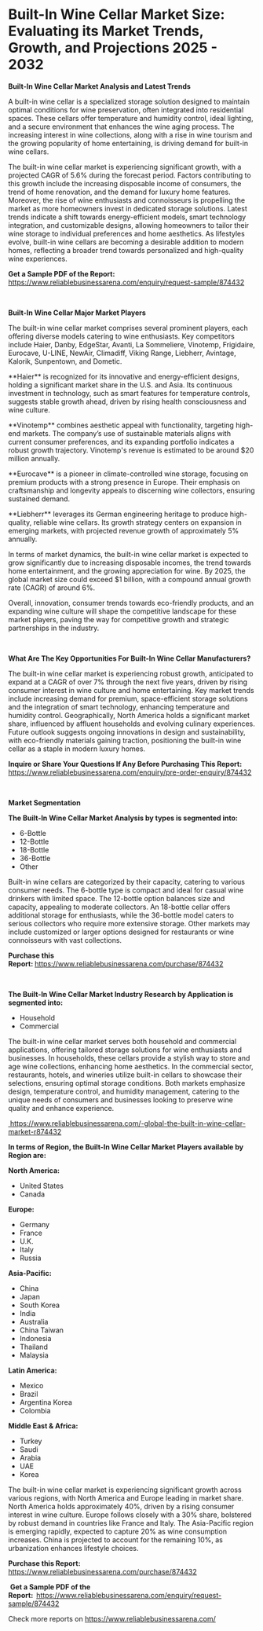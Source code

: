 <p><h1>Built-In Wine Cellar Market Size: Evaluating its Market Trends, Growth, and Projections 2025 - 2032</h1></p><p><strong>Built-In Wine Cellar Market Analysis and Latest Trends</strong></p>
<p><p>A built-in wine cellar is a specialized storage solution designed to maintain optimal conditions for wine preservation, often integrated into residential spaces. These cellars offer temperature and humidity control, ideal lighting, and a secure environment that enhances the wine aging process. The increasing interest in wine collections, along with a rise in wine tourism and the growing popularity of home entertaining, is driving demand for built-in wine cellars.</p><p>The built-in wine cellar market is experiencing significant growth, with a projected CAGR of 5.6% during the forecast period. Factors contributing to this growth include the increasing disposable income of consumers, the trend of home renovation, and the demand for luxury home features. Moreover, the rise of wine enthusiasts and connoisseurs is propelling the market as more homeowners invest in dedicated storage solutions. Latest trends indicate a shift towards energy-efficient models, smart technology integration, and customizable designs, allowing homeowners to tailor their wine storage to individual preferences and home aesthetics. As lifestyles evolve, built-in wine cellars are becoming a desirable addition to modern homes, reflecting a broader trend towards personalized and high-quality wine experiences.</p></p>
<p><strong>Get a Sample PDF of the Report:&nbsp;</strong> <a href="https://www.reliablebusinessarena.com/enquiry/request-sample/874432?utm_campaign=2532&utm_medium=2&utm_source=Github&utm_content=ia&utm_term=30032025&utm_id=built-in-wine-cellar">https://www.reliablebusinessarena.com/enquiry/request-sample/874432</a></p>
<p>&nbsp;</p>
<p><strong>Built-In Wine Cellar Major Market Players</strong></p>
<p><p>The built-in wine cellar market comprises several prominent players, each offering diverse models catering to wine enthusiasts. Key competitors include Haier, Danby, EdgeStar, Avanti, La Sommeliere, Vinotemp, Frigidaire, Eurocave, U-LINE, NewAir, Climadiff, Viking Range, Liebherr, Avintage, Kalorik, Sunpentown, and Dometic.</p><p>**Haier** is recognized for its innovative and energy-efficient designs, holding a significant market share in the U.S. and Asia. Its continuous investment in technology, such as smart features for temperature controls, suggests stable growth ahead, driven by rising health consciousness and wine culture.</p><p>**Vinotemp** combines aesthetic appeal with functionality, targeting high-end markets. The company’s use of sustainable materials aligns with current consumer preferences, and its expanding portfolio indicates a robust growth trajectory. Vinotemp's revenue is estimated to be around $20 million annually.</p><p>**Eurocave** is a pioneer in climate-controlled wine storage, focusing on premium products with a strong presence in Europe. Their emphasis on craftsmanship and longevity appeals to discerning wine collectors, ensuring sustained demand.</p><p>**Liebherr** leverages its German engineering heritage to produce high-quality, reliable wine cellars. Its growth strategy centers on expansion in emerging markets, with projected revenue growth of approximately 5% annually.</p><p>In terms of market dynamics, the built-in wine cellar market is expected to grow significantly due to increasing disposable incomes, the trend towards home entertainment, and the growing appreciation for wine. By 2025, the global market size could exceed $1 billion, with a compound annual growth rate (CAGR) of around 6%. </p><p>Overall, innovation, consumer trends towards eco-friendly products, and an expanding wine culture will shape the competitive landscape for these market players, paving the way for competitive growth and strategic partnerships in the industry.</p></p>
<p>&nbsp;</p>
<p><strong>What Are The Key Opportunities For Built-In Wine Cellar Manufacturers?</strong></p>
<p><p>The built-in wine cellar market is experiencing robust growth, anticipated to expand at a CAGR of over 7% through the next five years, driven by rising consumer interest in wine culture and home entertaining. Key market trends include increasing demand for premium, space-efficient storage solutions and the integration of smart technology, enhancing temperature and humidity control. Geographically, North America holds a significant market share, influenced by affluent households and evolving culinary experiences. Future outlook suggests ongoing innovations in design and sustainability, with eco-friendly materials gaining traction, positioning the built-in wine cellar as a staple in modern luxury homes.</p></p>
<p><strong>Inquire or Share Your Questions If Any Before Purchasing This Report:</strong> <a href="https://www.reliablebusinessarena.com/enquiry/pre-order-enquiry/874432?utm_campaign=2532&utm_medium=2&utm_source=Github&utm_content=ia&utm_term=30032025&utm_id=built-in-wine-cellar">https://www.reliablebusinessarena.com/enquiry/pre-order-enquiry/874432</a></p>
<p>&nbsp;</p>
<p><strong>Market Segmentation</strong></p>
<p><strong>The Built-In Wine Cellar Market Analysis by types is segmented into:</strong></p>
<p><ul><li>6-Bottle</li><li>12-Bottle</li><li>18-Bottle</li><li>36-Bottle</li><li>Other</li></ul></p>
<p><p>Built-in wine cellars are categorized by their capacity, catering to various consumer needs. The 6-bottle type is compact and ideal for casual wine drinkers with limited space. The 12-bottle option balances size and capacity, appealing to moderate collectors. An 18-bottle cellar offers additional storage for enthusiasts, while the 36-bottle model caters to serious collectors who require more extensive storage. Other markets may include customized or larger options designed for restaurants or wine connoisseurs with vast collections.</p></p>
<p><strong>Purchase this Report:&nbsp;</strong><a href="https://www.reliablebusinessarena.com/purchase/874432?utm_campaign=2532&utm_medium=2&utm_source=Github&utm_content=ia&utm_term=30032025&utm_id=built-in-wine-cellar">https://www.reliablebusinessarena.com/purchase/874432</a></p>
<p>&nbsp;</p>
<p><strong>The Built-In Wine Cellar Market Industry Research by Application is segmented into:</strong></p>
<p><ul><li>Household</li><li>Commercial</li></ul></p>
<p><p>The built-in wine cellar market serves both household and commercial applications, offering tailored storage solutions for wine enthusiasts and businesses. In households, these cellars provide a stylish way to store and age wine collections, enhancing home aesthetics. In the commercial sector, restaurants, hotels, and wineries utilize built-in cellars to showcase their selections, ensuring optimal storage conditions. Both markets emphasize design, temperature control, and humidity management, catering to the unique needs of consumers and businesses looking to preserve wine quality and enhance experience.</p></p>
<p><a href="https://www.reliablebusinessarena.com/-global-the-built-in-wine-cellar-market-r874432?utm_campaign=2532&utm_medium=2&utm_source=Github&utm_content=ia&utm_term=30032025&utm_id=built-in-wine-cellar">&nbsp;https://www.reliablebusinessarena.com/-global-the-built-in-wine-cellar-market-r874432</a></p>
<p><strong>In terms of Region, the Built-In Wine Cellar Market Players available by Region are:</strong></p>
<p>
    <p> <strong> North America: </strong>
        <ul>
            <li>United States</li>
            <li>Canada</li>
        </ul>
        </p> 
    <p> <strong> Europe: </strong>
        <ul>
            <li>Germany</li>
            <li>France</li>
            <li>U.K.</li>
            <li>Italy</li>
            <li>Russia</li>
        </ul>
        </p> 
    <p> <strong> Asia-Pacific: </strong>
        <ul>
            <li>China</li>
            <li>Japan</li>
            <li>South Korea</li>
            <li>India</li>
            <li>Australia</li>
            <li>China Taiwan</li>
            <li>Indonesia</li>
            <li>Thailand</li>
            <li>Malaysia</li>
        </ul>
        </p> 
    <p> <strong> Latin America: </strong>
        <ul>
            <li>Mexico</li>
            <li>Brazil</li>
            <li>Argentina Korea</li>
            <li>Colombia</li>
        </ul>
        </p> 
    <p> <strong> Middle East & Africa: </strong>
        <ul>
            <li>Turkey</li>
            <li>Saudi</li>
            <li>Arabia</li>
            <li>UAE</li>
            <li>Korea</li>
        </ul>
    </p>
    </p>
<p><p>The built-in wine cellar market is experiencing significant growth across various regions, with North America and Europe leading in market share. North America holds approximately 40%, driven by a rising consumer interest in wine culture. Europe follows closely with a 30% share, bolstered by robust demand in countries like France and Italy. The Asia-Pacific region is emerging rapidly, expected to capture 20% as wine consumption increases. China is projected to account for the remaining 10%, as urbanization enhances lifestyle choices.</p></p>
<p><strong>Purchase this Report: </strong><a href="https://www.reliablebusinessarena.com/purchase/874432?utm_campaign=2532&utm_medium=2&utm_source=Github&utm_content=ia&utm_term=30032025&utm_id=built-in-wine-cellar">https://www.reliablebusinessarena.com/purchase/874432</a></p>
<p>&nbsp;<strong>Get a Sample PDF of the Report:&nbsp;&nbsp;</strong><a href="https://www.reliablebusinessarena.com/enquiry/request-sample/874432?utm_campaign=2532&utm_medium=2&utm_source=Github&utm_content=ia&utm_term=30032025&utm_id=built-in-wine-cellar">https://www.reliablebusinessarena.com/enquiry/request-sample/874432</a></p>
<p><strong></strong></p>
<p>Check more reports on <a href="https://www.reliablebusinessarena.com/?utm_campaign=2532&utm_medium=2&utm_source=Github&utm_content=ia&utm_term=30032025&utm_id=built-in-wine-cellar">https://www.reliablebusinessarena.com/</a></p>